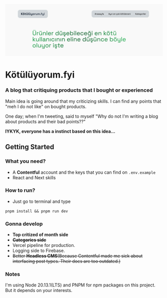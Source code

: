 ![banner](https://github.com/GoktugYalcin/kotuluyorum-fyi/blob/2c667e3b8b290e9aa318cbe3a1dec634637a17c1/assets/screenshots/img.png)

# Kötülüyorum.fyi
### A blog that critiquing products that I bought or experienced

Main idea is going around that my criticizing skills. I can find any points that "meh I do not like" on bought products.

One day; when I'm tweeting, said to myself "Why do not I'm writing a blog about products and their bad points??"

**IYKYK, everyone has a instinct based on this idea...**

## Getting Started
### What you need?
 
- A **Contentful** account and the keys that you can find on ```.env.example```
- React and Next skills

### How to run?

- Just go to terminal and type
```shell
pnpm install && pnpm run dev
```

### Gonna develop
- **Top critized of month side** 
- ~~**Categories side**~~
- Vercel pipeline for production.
- Logging side to Firebase.
- ~~Better **Headless CMS**(Because Contentful made me sick about interfacing post types. Their docs are too outdated.)~~

### Notes
I'm using Node 20.13.1(LTS) and PNPM for npm packages on this project. But it depends on your interests. 

